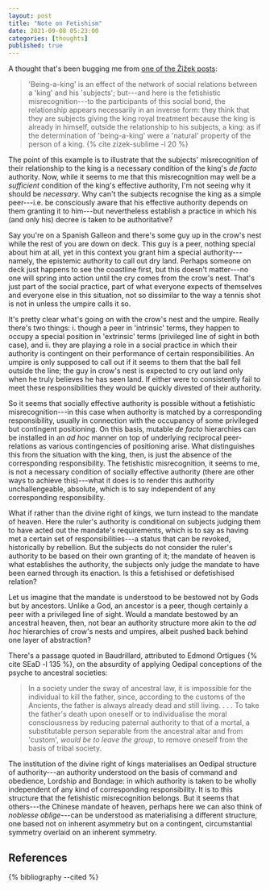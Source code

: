 ```yaml
---
layout: post
title: "Note on Fetishism"
date: 2021-09-08 05:23:00
categories: [thoughts]
published: true
---
```


A thought that's been bugging me from [one of the Žižek posts]({{site.baseurl}}/2021/08/29/zizek-commodity-form.html):

> 'Being-a-king' is an effect of the network of social relations between a 'king' and his 'subjects'; but---and here is the fetishistic misrecognition---to the participants of this social bond, the relationship appears necessarily in an inverse form: they think that they are subjects giving the king royal treatment because the king is already in himself, outside the relationship to his subjects, a king: as if the determination of 'being-a-king' were a 'natural' property of the person of a king. {% cite zizek-sublime -l 20 %}

<!--more-->

The point of this example is to illustrate that the subjects' misrecognition of their relationship to the king is a necessary condition of the king's _de facto_ authority. Now, while it seems to me that this misrecognition may well be a _sufficient_ condition of the king's effective authority, I'm not seeing why it should be _necessary_. Why can't the subjects recognise the king as a simple peer---i.e. be consciously aware that his effective authority depends on them granting it to him---but nevertheless establish a practice in which his (and only his) decree is taken to be authoritative?

Say you're on a Spanish Galleon and there's some guy up in the crow's nest while the rest of you are down on deck. This guy is a peer, nothing special about him at all, yet in this context you grant him a special authority---namely, the epistemic authority to call out dry land. Perhaps someone on deck just happens to see the coastline first, but this doesn't matter---no one will spring into action until the cry comes from the crow's nest. That's just part of the social practice, part of what everyone expects of themselves and everyone else in this situation, not so dissimilar to the way a tennis shot is not in unless the umpire calls it so.

It's pretty clear what's going on with the crow's nest and the umpire. Really there's two things: i. though a peer in 'intrinsic' terms, they happen to occupy a special position in 'extrinsic' terms (privileged line of sight in both case), and ii. they are playing a role in a social practice in which their authority is contingent on their performance of certain responsibilities. An umpire is only supposed to call out if it seems to them that the ball fell outside the line; the guy in crow's nest is expected to cry out land only when he truly believes he has seen land. If either were to consistently fail to meet these responsibilities they would be quickly divested of their authority.

So it seems that socially effective authority is possible without a fetishistic misrecognition---in this case when authority is matched by a corresponding responsibility, usually in connection with the occupancy of some privileged but contingent positioning. On this basis, mutable _de facto_ hierarchies can be installed in an _ad hoc_ manner on top of underlying reciprocal peer-relations as various contingencies of positioning arise. What distinguishes this from the situation with the king, then, is just the absence of the corresponding responsibility. The fetishistic misrecognition, it seems to me, is not a necessary condition of socially effective authority (there are other ways to achieve this)---what it does is to render this authority unchallengeable, absolute, which is to say independent of any corresponding responsibility.

What if rather than the divine right of kings, we turn instead to the mandate of heaven. Here the ruler's authority is conditional on subjects judging them to have acted out the mandate's requirements, which is to say as having met a certain set of responsibilities---a status that can be revoked, historically by rebellion. But the subjects do not consider the ruler's authority to be based on their own granting of it; the mandate of heaven is what establishes the authority, the subjects only judge the mandate to have been earned through its enaction. Is this a fetishised or defetishised relation?

Let us imagine that the mandate is understood to be bestowed not by Gods but by ancestors. Unlike a God, an ancestor is a peer, though certainly a peer with a privileged line of sight. Would a mandate bestowed by an ancestral heaven, then, not bear an authority structure more akin to the _ad hoc_ hierarchies of crow's nests and umpires, albeit pushed back behind one layer of abstraction?

There's a passage quoted in Baudrillard, attributed to Edmond Ortigues {% cite SEaD -l 135 %}, on the absurdity of applying Oedipal conceptions of the psyche to ancestral societies:

> In a society under the sway of ancestral law, it is impossible for the individual to kill the father, since, according to the customs of the Ancients, the father is always already dead and still living. . . . To take the father's death upon oneself or to individualise the moral consciousness by reducing paternal authority to that of a mortal, a substitutable person separable from the ancestral altar and from 'custom', _would be to leave the group_, to remove oneself from the basis of tribal society.

The institution of the divine right of kings materialises an Oedipal structure of authority---an authority understood on the basis of command and obedience, Lordship and Bondage: in which authority is taken to be wholly independent of any kind of corresponding responsibility. It is to this structure that the fetishistic misrecognition belongs. But it seems that others---the Chinese mandate of heaven, perhaps here we can also think of _noblesse oblige_---can be understood as materialising a different structure, one based not on inherent asymmetry but on a contingent, circumstantial symmetry overlaid on an inherent symmetry.


## References
{% bibliography --cited %}
